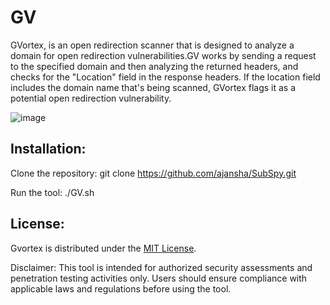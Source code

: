 # GV
GVortex, is an open redirection scanner that is designed to analyze a  domain for open redirection vulnerabilities.GV works by sending a  request to the specified domain and then analyzing the returned headers, and  checks for the "Location" field in the response headers. If the location field includes the domain name that's being scanned, GVortex flags it as a potential open redirection vulnerability.

![image](https://github.com/ajansha/GV/assets/68161367/9459c406-5fe4-4218-8c50-e4cc69e4df3d)

## Installation:

Clone the repository: git clone https://github.com/ajansha/SubSpy.git

Run the tool: ./GV.sh

## License:
Gvortex is distributed under the [MIT License](https://github.com/ajansha/SubSpy/blob/main/LICENSE).

Disclaimer:
This tool is intended for authorized security assessments and penetration testing activities only. Users should ensure compliance with applicable laws and regulations before using the tool.

